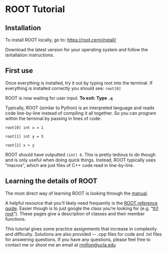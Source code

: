 # ROOT Tutorial

## Installation

To install ROOT locally, go to:
https://root.cern/install/

Download the latest version for your operating system and follow the isntallation instructions.

## First use

Once everything is installed, try it out by typing root into the terminal. If everything is installed correctly you should see: `root[0]`

ROOT is now waiting for user input. **To exit: Type `.q`**

Typically, ROOT (similar to Python) is an interpreted language and reads code line-by-line instead of compiling it all together. So you can program within the terminal by passing in lines of code:

`root[0] int x = 1`

`root[1] int y = 5`

`root[2] x + y`

ROOT should have outputted `(int) 6`. This is pretty tedious to do though and is only useful when doing quick things. Instead, ROOT typically uses “macros”, which are just files of C++ code read in line-by-line. 

 
## Learning the details of ROOT

The most direct way of learning ROOT is looking through the [manual](https://root.cern/manual/).


A helpful resource that you’ll likely need frequently is the [ROOT reference guide](https://root.cern/doc/master/index.html). Easier though is to just google the class you’re looking for (e.g. “[th1 root](https://root.cern.ch/doc/master/classTH1.html)”). These pages give a description of classes and their member functions. 

This tutorial gives some practice assignments that increase in complexity and difficulty. Solutions are also provided -- .cpp files for code and .txt files for answering questions. If you have any questions, please feel free to contact me or shoot me an email at rmilton@ucla.edu 
